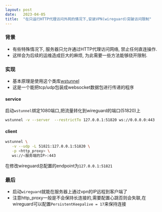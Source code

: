 ```yaml
---
layout: post
date:   2023-04-05
title:  "在只运行HTTP代理访问外网的情况下,安装VPN(wireguard)突破访问限制"
---
```



### 背景
- 有些特殊情况下, 服务器只允许通过HTTP代理访问网络, 禁止任何直连操作.
- 这样会为后续的运维造成巨大的麻烦, 为此需要一些方法能够绕开限制.

### 实现
- 基本原理是使用这个类库[wstunnel](https://github.com/erebe/wstunnel)
- 这是一个能把tcp/udp包装成websocket数据包进行传递的程序

#### service
启动`wstunnel`绑定1080端口,把流量转化到wireguard的端口(51820)上
```bash
wstunnel -v --server  --restrictTo 127.0.0.1:51820 ws://0.0.0.0:443
```
#### client
```bash
wstunnel \
   -v --udp -L 51821:127.0.0.1:51820 \
   -p <http_proxy> \
   ws://<服务端的IP>:443
```
在修改wireguard总配置的endpoint为`127.0.0.1:51821`

### 最后
- 启动`wireguard`就能在服务器上通过vpn的IP远程到客户端了
- 注意http_proxy一般是不会保持长连接的,需要配置心跳否则会失联,在wireguard可以配置`PersistentKeepalive = 17`来保持连接
